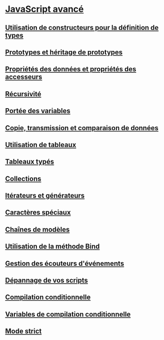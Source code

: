 # [JavaScript avancé](advanced-javascript.md)
## [Utilisation de constructeurs pour la définition de types](using-constructors-to-define-types.md)
## [Prototypes et héritage de prototypes](prototypes-and-prototype-inheritance.md)
## [Propriétés des données et propriétés des accesseurs](data-properties-and-accessor-properties.md)
## [Récursivité](recursion-javascript.md)
## [Portée des variables](variable-scope-javascript.md)
## [Copie, transmission et comparaison de données](copying-passing-and-comparing-data-javascript.md)
## [Utilisation de tableaux](using-arrays-javascript.md)
## [Tableaux typés](typed-arrays-javascript.md)
## [Collections](collections-javascript.md)
## [Itérateurs et générateurs](iterators-and-generators-javascript.md)
## [Caractères spéciaux](special-characters-javascript.md)
## [Chaînes de modèles](template-strings-javascript.md)
## [Utilisation de la méthode Bind](using-the-bind-method-javascript.md)
## [Gestion des écouteurs d'événements](managing-event-listeners.md)
## [Dépannage de vos scripts](troubleshooting-your-scripts-javascript.md)
## [Compilation conditionnelle](conditional-compilation-javascript.md)
## [Variables de compilation conditionnelle](conditional-compilation-variables-javascript.md)
## [Mode strict](strict-mode-javascript.md)
